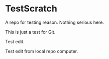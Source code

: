 # TestScratch
A repo for testing reason. Nothing serious here.

This is just a test for Git. 

Test edit.

Test edit from local repo computer.